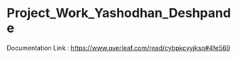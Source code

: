 # Project_Work_Yashodhan_Deshpande

Documentation Link : https://www.overleaf.com/read/cybpkcyyjksq#4fe569
